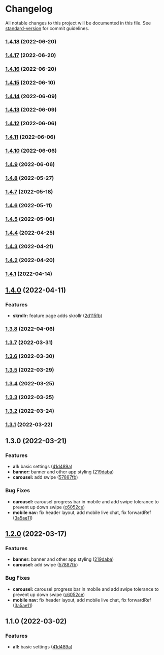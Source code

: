 # Changelog

All notable changes to this project will be documented in this file. See [standard-version](https://github.com/conventional-changelog/standard-version) for commit guidelines.

### [1.4.18](https://github.com/wolfzxcv/official-site-ib/compare/v1.4.15...v1.4.18) (2022-06-20)

### [1.4.17](https://github.com/wolfzxcv/official-site-ib/compare/v1.4.15...v1.4.17) (2022-06-20)

### [1.4.16](https://github.com/wolfzxcv/official-site-ib/compare/v1.4.15...v1.4.16) (2022-06-20)

### [1.4.15](https://github.com/wolfzxcv/official-site-ib/compare/v1.4.14...v1.4.15) (2022-06-10)

### [1.4.14](https://github.com/wolfzxcv/official-site-ib/compare/v1.4.13...v1.4.14) (2022-06-09)

### [1.4.13](https://github.com/wolfzxcv/official-site-ib/compare/v1.4.12...v1.4.13) (2022-06-09)

### [1.4.12](https://github.com/wolfzxcv/official-site-ib/compare/v1.4.11...v1.4.12) (2022-06-06)

### [1.4.11](https://github.com/wolfzxcv/official-site-ib/compare/v1.4.8...v1.4.11) (2022-06-06)

### [1.4.10](https://github.com/wolfzxcv/official-site-ib/compare/v1.4.8...v1.4.10) (2022-06-06)

### [1.4.9](https://github.com/wolfzxcv/official-site-ib/compare/v1.4.8...v1.4.9) (2022-06-06)

### [1.4.8](https://github.com/wolfzxcv/official-site-ib/compare/v1.4.7...v1.4.8) (2022-05-27)

### [1.4.7](https://github.com/wolfzxcv/official-site-ib/compare/v1.4.6...v1.4.7) (2022-05-18)

### [1.4.6](https://github.com/wolfzxcv/official-site-ib/compare/v1.4.5...v1.4.6) (2022-05-11)

### [1.4.5](https://github.com/wolfzxcv/official-site-ib/compare/v1.4.4...v1.4.5) (2022-05-06)

### [1.4.4](https://github.com/wolfzxcv/official-site-ib/compare/v1.4.3...v1.4.4) (2022-04-25)

### [1.4.3](https://github.com/wolfzxcv/official-site-ib/compare/v1.4.2...v1.4.3) (2022-04-21)

### [1.4.2](https://github.com/wolfzxcv/official-site-ib/compare/v1.4.1...v1.4.2) (2022-04-20)

### [1.4.1](https://github.com/wolfzxcv/official-site-ib/compare/v1.4.0...v1.4.1) (2022-04-14)

## [1.4.0](https://github.com/wolfzxcv/official-site-ib/compare/v1.3.8...v1.4.0) (2022-04-11)


### Features

* **skrollr:** feature page adds skrollr ([2d115fb](https://github.com/wolfzxcv/official-site-ib/commit/2d115fbed9170bc2a00cfc8b2bcf91bfd1a5bd4c))

### [1.3.8](https://github.com/wolfzxcv/official-site-ib/compare/v1.3.7...v1.3.8) (2022-04-06)

### [1.3.7](https://github.com/wolfzxcv/official-site-ib/compare/v1.3.6...v1.3.7) (2022-03-31)

### [1.3.6](https://github.com/wolfzxcv/official-site-ib/compare/v1.3.5...v1.3.6) (2022-03-30)

### [1.3.5](https://github.com/wolfzxcv/official-site-ib/compare/v1.3.4...v1.3.5) (2022-03-29)

### [1.3.4](https://github.com/wolfzxcv/official-site-ib/compare/v1.3.3...v1.3.4) (2022-03-25)

### [1.3.3](https://github.com/wolfzxcv/official-site-ib/compare/v1.3.2...v1.3.3) (2022-03-25)

### [1.3.2](https://github.com/wolfzxcv/official-site-ib/compare/v1.3.1...v1.3.2) (2022-03-24)

### [1.3.1](https://github.com/wolfzxcv/official-site-ib/compare/v1.3.0...v1.3.1) (2022-03-22)

## 1.3.0 (2022-03-21)


### Features

* **all:** basic settings ([41d489a](https://github.com/wolfzxcv/official-site-ib/commit/41d489a4a0f5212f817d9c51c37214b04474d7c4))
* **banner:** banner and other app styling ([219daba](https://github.com/wolfzxcv/official-site-ib/commit/219daba1be758d9f083361fc53e6f818531dbac5))
* **carousel:** add swipe ([57887fb](https://github.com/wolfzxcv/official-site-ib/commit/57887fb83ce5081455bf4e8326bee013eef56b94))


### Bug Fixes

* **carousel:** carousel progress bar in mobile and add swipe tolerance to prevent up down swipe ([c6052ce](https://github.com/wolfzxcv/official-site-ib/commit/c6052ce9fbfd0b0e9e34d646d3d047734e11a23e))
* **mobile nav:** fix header layout, add mobile live chat, fix forwardRef ([3a5ae11](https://github.com/wolfzxcv/official-site-ib/commit/3a5ae11d6cf1e72beb77bffbfd9b3842b087d35d))

## [1.2.0](https://github.com/wolfzxcv/official-site-ib/compare/v1.1.0...v1.2.0) (2022-03-17)


### Features

* **banner:** banner and other app styling ([219daba](https://github.com/wolfzxcv/official-site-ib/commit/219daba1be758d9f083361fc53e6f818531dbac5))
* **carousel:** add swipe ([57887fb](https://github.com/wolfzxcv/official-site-ib/commit/57887fb83ce5081455bf4e8326bee013eef56b94))


### Bug Fixes

* **carousel:** carousel progress bar in mobile and add swipe tolerance to prevent up down swipe ([c6052ce](https://github.com/wolfzxcv/official-site-ib/commit/c6052ce9fbfd0b0e9e34d646d3d047734e11a23e))
* **mobile nav:** fix header layout, add mobile live chat, fix forwardRef ([3a5ae11](https://github.com/wolfzxcv/official-site-ib/commit/3a5ae11d6cf1e72beb77bffbfd9b3842b087d35d))

## 1.1.0 (2022-03-02)


### Features

* **all:** basic settings ([41d489a](https://github.com/wolfzxcv/official-site-ib/commit/41d489a4a0f5212f817d9c51c37214b04474d7c4))
